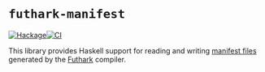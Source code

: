 # `futhark-manifest`

[![Hackage](https://img.shields.io/hackage/v/futhark-manifest.svg?style=flat)](https://hackage.haskell.org/package/futhark-manifest)[![CI](https://github.com/diku-dk/futhark-manifest-haskell/workflows/build/badge.svg)](https://github.com/diku-dk/futhark-manifest-haskell/actions)

This library provides Haskell support for reading and writing
[manifest
files](https://futhark.readthedocs.io/en/latest/c-api.html#manifest)
generated by the [Futhark](https://futhark-lang.org) compiler.
